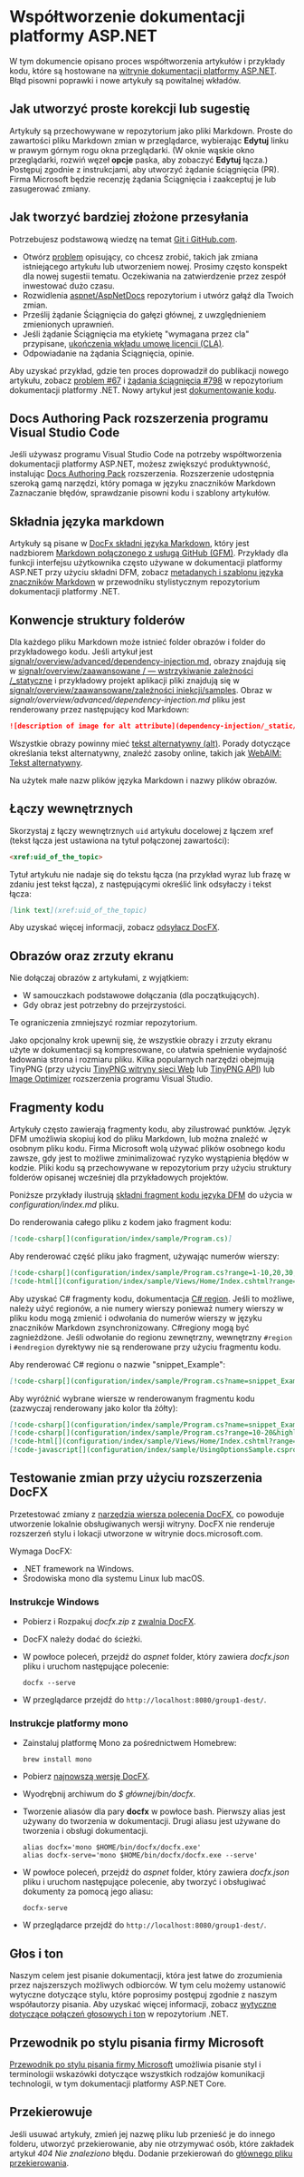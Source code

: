 # <a name="contribute-to-the-aspnet-documentation"></a>Współtworzenie dokumentacji platformy ASP.NET

W tym dokumencie opisano proces współtworzenia artykułów i przykłady kodu, które są hostowane na [witrynie dokumentacji platformy ASP.NET](https://docs.microsoft.com/aspnet/). Błąd pisowni poprawki i nowe artykuły są powitalnej wkładów.

## <a name="how-to-make-a-simple-correction-or-suggestion"></a>Jak utworzyć proste korekcji lub sugestię

Artykuły są przechowywane w repozytorium jako pliki Markdown. Proste do zawartości pliku Markdown zmian w przeglądarce, wybierając **Edytuj** linku w prawym górnym rogu okna przeglądarki. (W oknie wąskie okno przeglądarki, rozwiń węzeł **opcje** paska, aby zobaczyć **Edytuj** łącza.) Postępuj zgodnie z instrukcjami, aby utworzyć żądanie ściągnięcia (PR). Firma Microsoft będzie recenzję żądania Ściągnięcia i zaakceptuj je lub zasugerować zmiany.

## <a name="how-to-make-a-more-complex-submission"></a>Jak tworzyć bardziej złożone przesyłania

Potrzebujesz podstawową wiedzę na temat [Git i GitHub.com](https://guides.github.com/activities/hello-world/).

* Otwórz [problem](https://github.com/aspnet/AspNetDocs/issues/new) opisujący, co chcesz zrobić, takich jak zmiana istniejącego artykułu lub utworzeniem nowej. Prosimy często konspekt dla nowej sugestii tematu. Oczekiwania na zatwierdzenie przez zespół inwestować dużo czasu.
* Rozwidlenia [aspnet/AspNetDocs](https://github.com/aspnet/AspNetDocs/) repozytorium i utwórz gałąź dla Twoich zmian.
* Prześlij żądanie Ściągnięcia do gałęzi głównej, z uwzględnieniem zmienionych uprawnień.
* Jeśli żądanie Ściągnięcia ma etykietę "wymagana przez cla" przypisane, [ukończenia wkładu umowę licencji (CLA)](https://cla.dotnetfoundation.org/).
* Odpowiadanie na żądania Ściągnięcia, opinie.

Aby uzyskać przykład, gdzie ten proces doprowadził do publikacji nowego artykułu, zobacz [problem &num;67](https://github.com/dotnet/docs/issues/67) i [żądania ściągnięcia &num;798](https://github.com/dotnet/docs/pull/798) w repozytorium dokumentacji platformy .NET. Nowy artykuł jest [dokumentowanie kodu](https://docs.microsoft.com/dotnet/articles/csharp/codedoc).

## <a name="docs-authoring-pack-extension-in-visual-studio-code"></a>Docs Authoring Pack rozszerzenia programu Visual Studio Code

Jeśli używasz programu Visual Studio Code na potrzeby współtworzenia dokumentacji platformy ASP.NET, możesz zwiększyć produktywność, instalując [Docs Authoring Pack](https://marketplace.visualstudio.com/items?itemName=docsmsft.docs-authoring-pack) rozszerzenia. Rozszerzenie udostępnia szeroką gamą narzędzi, który pomaga w języku znaczników Markdown Zaznaczanie błędów, sprawdzanie pisowni kodu i szablony artykułów.

## <a name="markdown-syntax"></a>Składnia języka markdown

Artykuły są pisane w [DocFx składni języka Markdown](https://dotnet.github.io/docfx/spec/docfx_flavored_markdown.html), który jest nadzbiorem [Markdown połączonego z usługą GitHub (GFM)](https://guides.github.com/features/mastering-markdown/). Przykłady dla funkcji interfejsu użytkownika często używane w dokumentacji platformy ASP.NET przy użyciu składni DFM, zobacz [metadanych i szablonu języka znaczników Markdown](https://github.com/dotnet/docs/blob/master/styleguide/template.md) w przewodniku stylistycznym repozytorium dokumentacji platformy .NET.

## <a name="folder-structure-conventions"></a>Konwencje struktury folderów

Dla każdego pliku Markdown może istnieć folder obrazów i folder do przykładowego kodu. Jeśli artykuł jest [signalr/overview/advanced/dependency-injection.md](https://github.com/aspnet/AspNetDocs/blob/master/aspnet/signalr/overview/advanced/dependency-injection.md), obrazy znajdują się w [signalr/overview/zaawansowane / — wstrzykiwanie zależności /\_statyczne](https://github.com/aspnet/AspNetDocs/tree/master/aspnet/signalr/overview/advanced/dependency-injection/_static) i przykładowy projekt aplikacji pliki znajdują się w [signalr/overview/zaawansowane/zależności iniekcji/samples](https://github.com/aspnet/AspNetDocs/tree/master/aspnet/signalr/overview/advanced/dependency-injection/samples). Obraz w *signalr/overview/advanced/dependency-injection.md* pliku jest renderowany przez następujący kod Markdown:

```md
![description of image for alt attribute](dependency-injection/_static/image1.png)
```

Wszystkie obrazy powinny mieć [tekst alternatywny (alt)](https://wikipedia.org/wiki/Alt_attribute). Porady dotyczące określania tekst alternatywny, znaleźć zasoby online, takich jak [WebAIM: Tekst alternatywny](https://webaim.org/techniques/alttext/).

Na użytek małe nazw plików języka Markdown i nazwy plików obrazów.

## <a name="internal-links"></a>Łączy wewnętrznych

Skorzystaj z łączy wewnętrznych `uid` artykułu docelowej z łączem xref (tekst łącza jest ustawiona na tytuł połączonej zawartości):

```md
<xref:uid_of_the_topic>
```

Tytuł artykułu nie nadaje się do tekstu łącza (na przykład wyraz lub frazę w zdaniu jest tekst łącza), z następującymi określić link odsyłaczy i tekst łącza:

```md
[link text](xref:uid_of_the_topic)
```

Aby uzyskać więcej informacji, zobacz [odsyłacz DocFX](https://dotnet.github.io/docfx/spec/docfx_flavored_markdown.html#cross-reference).

## <a name="images-and-screenshots"></a>Obrazów oraz zrzuty ekranu

Nie dołączaj obrazów z artykułami, z wyjątkiem:

* W samouczkach podstawowe dołączania (dla początkujących).
* Gdy obraz jest potrzebny do przejrzystości.

Te ograniczenia zmniejszyć rozmiar repozytorium.

Jako opcjonalny krok upewnij się, że wszystkie obrazy i zrzuty ekranu użyte w dokumentacji są kompresowane, co ułatwia spełnienie wydajność ładowania strona i rozmiaru pliku. Kilka popularnych narzędzi obejmują TinyPNG (przy użyciu [TinyPNG witryny sieci Web](https://tinypng.com/) lub [TinyPNG API](https://tinypng.com/developers)) lub [Image Optimizer](https://marketplace.visualstudio.com/items?itemName=MadsKristensen.ImageOptimizer) rozszerzenia programu Visual Studio.

## <a name="code-snippets"></a>Fragmenty kodu

Artykuły często zawierają fragmenty kodu, aby zilustrować punktów. Język DFM umożliwia skopiuj kod do pliku Markdown, lub można znaleźć w osobnym pliku kodu. Firma Microsoft wolą używać plików osobnego kodu zawsze, gdy jest to możliwe zminimalizować ryzyko wystąpienia błędów w kodzie. Pliki kodu są przechowywane w repozytorium przy użyciu struktury folderów opisanej wcześniej dla przykładowych projektów.

Poniższe przykłady ilustrują [składni fragment kodu języka DFM](https://dotnet.github.io/docfx/spec/docfx_flavored_markdown.html#code-snippet) do użycia w *configuration/index.md* pliku.

Do renderowania całego pliku z kodem jako fragment kodu:

```md
[!code-csharp[](configuration/index/sample/Program.cs)]
```

Aby renderować część pliku jako fragment, używając numerów wierszy:

```md
[!code-csharp[](configuration/index/sample/Program.cs?range=1-10,20,30,40-50]
[!code-html[](configuration/index/sample/Views/Home/Index.cshtml?range=1-10,20,30,40-50]
```

Aby uzyskać C# fragmenty kodu, dokumentacja [ C# region](https://docs.microsoft.com/dotnet/csharp/language-reference/preprocessor-directives/preprocessor-region). Jeśli to możliwe, należy użyć regionów, a nie numery wierszy ponieważ numery wierszy w pliku kodu mogą zmienić i odwołania do numerów wierszy w języku znaczników Markdown zsynchronizowany. C#regiony mogą być zagnieżdżone. Jeśli odwołanie do regionu zewnętrzny, wewnętrzny `#region` i `#endregion` dyrektywy nie są renderowane przy użyciu fragmentu kodu.

Aby renderować C# regionu o nazwie "snippet_Example":

```md
[!code-csharp[](configuration/index/sample/Program.cs?name=snippet_Example)]
```

Aby wyróżnić wybrane wiersze w renderowanym fragmentu kodu (zazwyczaj renderowany jako kolor tła żółty):

```md
[!code-csharp[](configuration/index/sample/Program.cs?name=snippet_Example&highlight=1-3,10,20-25)]
[!code-csharp[](configuration/index/sample/Program.cs?range=10-20&highlight=1-3]
[!code-html[](configuration/index/sample/Views/Home/Index.cshtml?range=10-20&highlight=1-3]
[!code-javascript[](configuration/index/sample/UsingOptionsSample.csproj?range=10-20&highlight=1-3]
```

## <a name="test-changes-with-docfx"></a>Testowanie zmian przy użyciu rozszerzenia DocFX

Przetestować zmiany z [narzędzia wiersza polecenia DocFX](https://dotnet.github.io/docfx/tutorial/docfx_getting_started.html#2-use-docfx-as-a-command-line-tool), co powoduje utworzenie lokalnie obsługiwanych wersji witryny. DocFX nie renderuje rozszerzeń stylu i lokacji utworzone w witrynie docs.microsoft.com.

Wymaga DocFX:

* .NET framework na Windows.
* Środowiska mono dla systemu Linux lub macOS.

### <a name="windows-instructions"></a>Instrukcje Windows

* Pobierz i Rozpakuj *docfx.zip* z [zwalnia DocFX](https://github.com/dotnet/docfx/releases).
* DocFX należy dodać do ścieżki.
* W powłoce poleceń, przejdź do *aspnet* folder, który zawiera *docfx.json* pliku i uruchom następujące polecenie:

  ```console
  docfx --serve
  ```
* W przeglądarce przejdź do `http://localhost:8080/group1-dest/`.

### <a name="mono-instructions"></a>Instrukcje platformy mono

* Zainstaluj platformę Mono za pośrednictwem Homebrew:

  ```console
  brew install mono
  ```
* Pobierz [najnowszą wersję DocFX](https://github.com/dotnet/docfx/releases).
* Wyodrębnij archiwum do *$ głównej/bin/docfx*.
* Tworzenie aliasów dla pary **docfx** w powłoce bash. Pierwszy alias jest używany do tworzenia w dokumentacji. Drugi aliasu jest używane do tworzenia i obsługi dokumentacji.

  ```console
  alias docfx='mono $HOME/bin/docfx/docfx.exe'
  alias docfx-serve='mono $HOME/bin/docfx/docfx.exe --serve'
  ```
* W powłoce poleceń, przejdź do *aspnet* folder, który zawiera *docfx.json* pliku i uruchom następujące polecenie, aby tworzyć i obsługiwać dokumenty za pomocą jego aliasu:

  ```console
  docfx-serve
  ```
* W przeglądarce przejdź do `http://localhost:8080/group1-dest/`.

## <a name="voice-and-tone"></a>Głos i ton

Naszym celem jest pisanie dokumentacji, która jest łatwe do zrozumienia przez najszerszych możliwych odbiorców. W tym celu możemy ustanowić wytyczne dotyczące stylu, które poprosimy postępuj zgodnie z naszym współautorzy pisania. Aby uzyskać więcej informacji, zobacz [wytyczne dotyczące połączeń głosowych i ton](https://github.com/dotnet/docs/blob/master/styleguide/voice-tone.md) w repozytorium .NET.

## <a name="microsoft-writing-style-guide"></a>Przewodnik po stylu pisania firmy Microsoft

[Przewodnik po stylu pisania firmy Microsoft](https://docs.microsoft.com/style-guide/welcome/) umożliwia pisanie styl i terminologii wskazówki dotyczące wszystkich rodzajów komunikacji technologii, w tym dokumentacji platformy ASP.NET Core.

## <a name="redirects"></a>Przekierowuje

Jeśli usuwać artykuły, zmień jej nazwę pliku lub przenieść je do innego folderu, utworzyć przekierowanie, aby nie otrzymywać osób, które zakładek artykuł *404 Nie znaleziono* błędu. Dodanie przekierowań do [głównego pliku przekierowania](https://github.com/aspnet/AspNetDocs/blob/master/.openpublishing.redirection.json).
